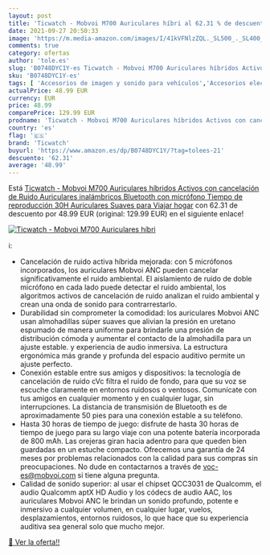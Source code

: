 ```yaml
---
layout: post
title: 'Ticwatch - Mobvoi M700 Auriculares híbri al 62.31 % de descuento'
date: 2021-09-27 20:50:33
image: 'https://m.media-amazon.com/images/I/41kVFNlzZQL._SL500_._SL400_.jpg'
comments: true
category: ofertas
author: 'tole.es'
slug: 'B0748DYC1Y-es Ticwatch - Mobvoi M700 Auriculares híbridos Activos con...'
sku: 'B0748DYC1Y-es'
tags: [ 'Accesorios de imagen y sonido para vehículos','Accesorios electrónicos para vehículos','Auriculares para equipo de audio','Auriculares y accesorios','Electrónica','Electrónica para coche','Electrónica para vehículos','Vídeo para coche','auriculares','bluetooth','ticwatch', ]
actualPrice: 48.99 EUR
currency: EUR
price: 48.99
comparePrice: 129.99 EUR
prodname: 'Ticwatch - Mobvoi M700 Auriculares híbridos Activos con cancelación de Ruido  Auriculares inalámbricos Bluetooth con micrófono  Tiempo de reproducción 30H  Auriculares Suaves para Viajar  hogar'
country: 'es'
flag: '🇪🇸'
brand: 'Ticwatch'
buyurl: 'https://www.amazon.es/dp/B0748DYC1Y/?tag=tolees-21'
descuento: '62.31'
average: '48.99'
---
```


Está [Ticwatch - Mobvoi M700 Auriculares híbridos Activos con cancelación de Ruido  Auriculares inalámbricos Bluetooth con micrófono  Tiempo de reproducción 30H  Auriculares Suaves para Viajar  hogar](https://www.amazon.es/dp/B0748DYC1Y/?tag=tolees-21) con 62.31 de descuento por 48.99 EUR (original: 129.99 EUR) en el siguiente enlace!

[![Ticwatch - Mobvoi M700 Auriculares híbri](https://m.media-amazon.com/images/I/41kVFNlzZQL._SL500_._SL400_.jpg)](https://www.amazon.es/dp/B0748DYC1Y/?tag=tolees-21)

ℹ️:

- Cancelación de ruido activa híbrida mejorada: con 5 micrófonos incorporados, los auriculares Mobvoi ANC pueden cancelar significativamente el ruido ambiental. El aislamiento de ruido de doble micrófono en cada lado puede detectar el ruido ambiental, los algoritmos activos de cancelación de ruido analizan el ruido ambiental y crean una onda de sonido para contrarrestarlo.
- Durabilidad sin comprometer la comodidad: los auriculares Mobvoi ANC usan almohadillas súper suaves que alivian la presión en uretano espumado de manera uniforme para brindarle una presión de distribución cómoda y aumentar el contacto de la almohadilla para un ajuste estable. y experiencia de audio inmersiva. La estructura ergonómica más grande y profunda del espacio auditivo permite un ajuste perfecto.
- Conexión estable entre sus amigos y dispositivos: la tecnología de cancelación de ruido cVc filtra el ruido de fondo, para que su voz se escuche claramente en entornos ruidosos o ventosos. Comunícate con tus amigos en cualquier momento y en cualquier lugar, sin interrupciones. La distancia de transmisión de Bluetooth es de aproximadamente 50 pies para una conexión estable a su teléfono.
- Hasta 30 horas de tiempo de juego: disfrute de hasta 30 horas de tiempo de juego para su largo viaje con una potente batería incorporada de 800 mAh. Las orejeras giran hacia adentro para que queden bien guardadas en un estuche compacto. Ofrecemos una garantía de 24 meses por problemas relacionados con la calidad para sus compras sin preocupaciones. No dude en contactarnos a través de voc-es@mobvoi.com si tiene alguna pregunta.
- Calidad de sonido superior: al usar el chipset QCC3031 de Qualcomm, el audio Qualcomm aptX HD Audio y los códecs de audio AAC, los auriculares Mobvoi ANC le brindan un sonido profundo, potente e inmersivo a cualquier volumen, en cualquier lugar, vuelos, desplazamientos, entornos ruidosos, lo que hace que su experiencia auditiva sea general solo que mucho mejor.

[🛒 Ver la oferta!!](https://www.amazon.es/dp/B0748DYC1Y/?tag=tolees-21)

